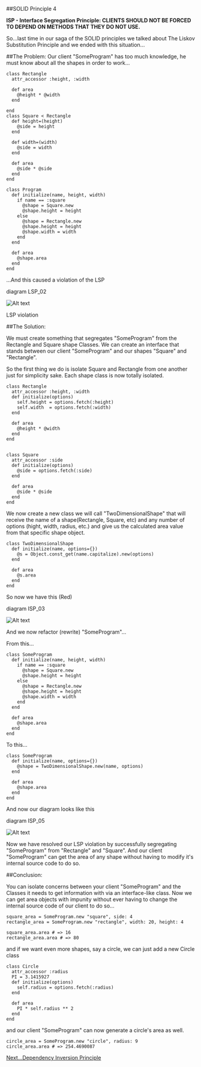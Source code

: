 ##SOLID Principle 4

**ISP - Interface Segregation Principle: CLIENTS SHOULD NOT BE FORCED TO DEPEND ON METHODS THAT THEY DO NOT USE.**


So...last time in our saga of the SOLID principles we talked about The Liskov Substitution Principle and we ended with this situation...

##The Problem:
Our client "SomeProgram" has too much knowledge, he must know about all the shapes in order to work...


	class Rectangle
	  attr_accessor :height, :width

	  def area
	    @height * @width
	  end
  
	end
	class Square < Rectangle
	  def height=(height)
	    @side = height
	  end

	  def width=(width)
	    @side = width
	  end

	  def area
	    @side * @side
	  end
	end

	class Program
	  def initialize(name, height, width)
	    if name == :square
	      @shape = Square.new
	      @shape.height = height
	    else
	      @shape = Rectangle.new
	      @shape.height = height
	      @shape.width = width
	    end
	  end

	  def area
	    @shape.area
	  end
	end

	
...And this caused a violation of the LSP

diagram LSP_02

![Alt text](http://farm9.staticflickr.com/8333/8366077206_be691dbba4_z.jpg)

LSP violation


##The Solution:

We must create something that segregates "SomeProgram" from the Rectangle and Square shape Classes. 
We can create an interface that stands between our client "SomeProgram" and our shapes "Square" and "Rectangle".

So the first thing we do is isolate Square and Rectangle from one another just for simplicity sake. 
Each shape class is now totally isolated.

 
	class Rectangle
	  attr_accessor :height, :width
	  def initialize(options)
	    self.height = options.fetch(:height)
	    self.width  = options.fetch(:width)
	  end
  
	  def area
	    @height * @width
	  end
	end

	
	class Square
	  attr_accessor :side
	  def initialize(options)
	    @side = options.fetch(:side)
	  end
  
	  def area
	    @side * @side
	  end
	end
	
We now create a new class we will call "TwoDimensionalShape" that will receive the name of a shape(Rectangle, Square, etc) and any number of 
options (hight, width, radius, etc.) and give us the calculated area value from that specific shape object.

	class TwoDimensionalShape
	  def initialize(name, options={})
	    @s = Object.const_get(name.capitalize).new(options)
	  end
  
	  def area
	    @s.area
	  end
	end	


So now we have this (Red)

diagram ISP_03

![Alt text](http://farm9.staticflickr.com/8494/8365004953_49f6bbb4e3_z.jpg)


And we now refactor (rewrite) "SomeProgram"...


From this...

	class SomeProgram
	  def initialize(name, height, width)
	    if name == :square
	      @shape = Square.new
	      @shape.height = height
	    else
	      @shape = Rectangle.new
	      @shape.height = height
	      @shape.width = width
	    end
	  end

	  def area
	    @shape.area
	  end
	end

To this...


	class SomeProgram 
	  def initialize(name, options={})
	    @shape = TwoDimensionalShape.new(name, options)
	  end
	  
	  def area
	    @shape.area
	  end
	end

	


And now our diagram looks like this

diagram ISP_05

![Alt text](http://farm9.staticflickr.com/8049/8365004943_61108eec6d_z.jpg)

Now we have resolved our LSP violation by successfully segregating "SomeProgram" from "Rectangle" and "Square".
And our client "SomeProgram" can get the area of any shape without having to modify it's internal source code to do so.

##Conclusion:

You can isolate concerns between your client "SomeProgram" and the Classes it needs to get information with via
an interface-like class. Now we can get area objects with impunity without ever having to change the internal 
source code of our client to do so...

	square_area = SomeProgram.new "square", side: 4
	rectangle_area = SomeProgram.new "rectangle", width: 20, height: 4

	square_area.area # => 16
	rectangle_area.area # => 80

and if we want even more shapes, say a circle, we can just add a new Circle class

	class Circle
	  attr_accessor :radius
	  PI = 3.1415927
	  def initialize(options)
	    self.radius = options.fetch(:radius)
	  end
  
	  def area
	    PI * self.radius ** 2
	  end
	end



and our client "SomeProgram" can now generate a circle's area as well. 
	
	circle_area = SomeProgram.new "circle", radius: 9
	circle_area.area # => 254.4690087

[Next...Dependency Inversion Principle](solid_DIP.md)
